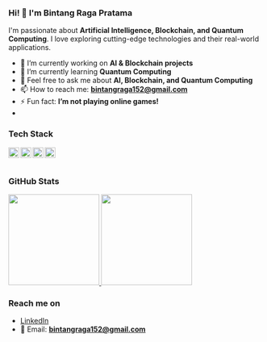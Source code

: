 ### Hi! 👋 I'm Bintang Raga Pratama  

I'm passionate about **Artificial Intelligence, Blockchain, and Quantum Computing**. I love exploring cutting-edge technologies and their real-world applications.  

- 🔭 I’m currently working on **AI & Blockchain projects**  
- 🌱 I’m currently learning **Quantum Computing**  
- 💬 Feel free to ask me about **AI, Blockchain, and Quantum Computing**  
- 📫 How to reach me: **bintangraga152@gmail.com**  
- ⚡ Fun fact: **I’m not playing online games!**
- 
### **Tech Stack**
<a href="#"><img align="left" alt="Python" title="Python" width="21px" src="https://upload.wikimedia.org/wikipedia/commons/c/c3/Python-logo-notext.svg" /></a>
<a href="https://ethereum.org/en/developers/"><img align="left" alt="Ethereum" title="Ethereum" width="21px" src="https://upload.wikimedia.org/wikipedia/commons/0/05/Ethereum_logo_2014.svg" /></a>
<a href="https://www.tensorflow.org/"><img align="left" alt="TensorFlow" title="TensorFlow" width="21px" src="https://upload.wikimedia.org/wikipedia/commons/2/2d/Tensorflow_logo.svg" /></a>
<a href="https://qiskit.org/"><img align="left" alt="Qiskit" title="Qiskit" width="21px" src="https://upload.wikimedia.org/wikipedia/commons/3/3a/Qiskit_logo.png" /></a>
<br><br>


### **GitHub Stats**
<p align="left">
<a href="https://github.com/SuryakandaRagaWistara">
  <img height="180em" src="https://github-readme-stats-eight-theta.vercel.app/api?username=SuryakandaRagaWistara&show_icons=true&theme=algolia&include_all_commits=true&count_private=true"/>
  <img height="180em" src="https://github-readme-stats-eight-theta.vercel.app/api/top-langs/?username=SuryakandaRagaWistara&layout=compact&langs_count=8&theme=algolia"/>
</a>
</p>

### **Reach me on**
- <a href="https://www.linkedin.com/in/bintang-raga-pratama-634081241/">LinkedIn</a>  
- 📧 Email: **bintangraga152@gmail.com**  
